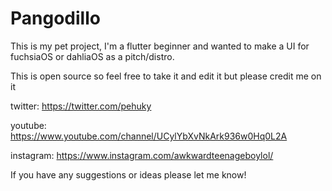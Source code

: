 # Pangodillo
This is my pet project, I'm a flutter beginner and wanted to make a UI for fuchsiaOS or dahliaOS as a pitch/distro.

This is open source so feel free to take it and edit it but please credit me on it

twitter: https://twitter.com/pehuky

youtube: https://www.youtube.com/channel/UCylYbXvNkArk936w0Hq0L2A

instagram: https://www.instagram.com/awkwardteenageboylol/

If you have any suggestions or ideas please let me know!
